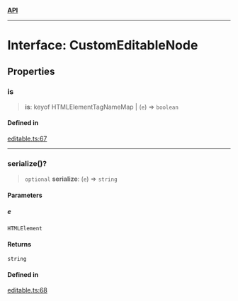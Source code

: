 [**API**](../API.md)

***

# Interface: CustomEditableNode

## Properties

### is

> **is**: keyof HTMLElementTagNameMap \| (`e`) => `boolean`

#### Defined in

[editable.ts:67](https://github.com/inokawa/edix/blob/d12ce9aa272b606f6a70f27bbca028b978a9489c/src/core/editable.ts#L67)

***

### serialize()?

> `optional` **serialize**: (`e`) => `string`

#### Parameters

##### e

`HTMLElement`

#### Returns

`string`

#### Defined in

[editable.ts:68](https://github.com/inokawa/edix/blob/d12ce9aa272b606f6a70f27bbca028b978a9489c/src/core/editable.ts#L68)
